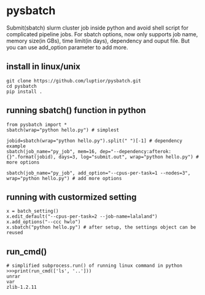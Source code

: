 # pysbatch

Submit(sbatch) slurm cluster job inside python and avoid shell script for complicated pipeline jobs. For sbatch options, now only supports job name, memory size(in GBs), time limit(in days), dependency and ouput file. But you can use add_option parameter to add more.

## install in linux/unix
```
git clone https://github.com/luptior/pysbatch.git
cd pysbatch
pip install .
```


## running sbatch() function in python
```
from pysbatch import *
sbatch(wrap="python hello.py") # simplest

jobid=sbatch(wrap="python hello.py").split(" ")[-1] # dependency example
sbatch(job_name="py_job", mem=16, dep="--dependency:afterok:{}".format(jobid), days=3, log="submit.out", wrap="python hello.py") # more options

sbatch(job_name="py_job", add_option="--cpus-per-task=1 --nodes=3", wrap="python hello.py") # add more options

```

## running with custormized setting
```
x = batch_setting()
x.edit_default("--cpus-per-task=2 --job-name=lalaland")
x.add_options("--ccc hwlo")
x.sbatch("python hello.py") # after setup, the settings object can be reused

```


## run_cmd()
```
# simplified subprocess.run() of running linux command in python
>>>print(run_cmd(['ls', '..']))
unrar
var
zlib-1.2.11
```
